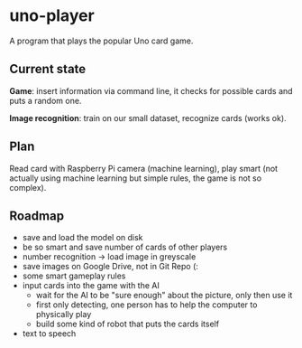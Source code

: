 
# uno-player

A program that plays the popular Uno card game.

## Current state

**Game**: insert information via command line, it checks for possible cards
and puts a random one.

**Image recognition**: train on our small dataset, recognize cards (works ok).

## Plan

Read card with Raspberry Pi camera (machine learning), play smart (not actually
using machine learning but simple rules, the game is not so complex).

## Roadmap

 - save and load the model on disk
 - be so smart and save number of cards of other players
 - number recognition -> load image in greyscale
 - save images on Google Drive, not in Git Repo (:
 - some smart gameplay rules
 - input cards into the game with the AI
   - wait for the AI to be "sure enough" about the picture, only then use it
   - first only detecting, one person has to help the computer to physically play
   - build some kind of robot that puts the cards itself
 - text to speech

